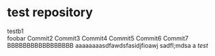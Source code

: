 test repository
====================

testb1  
foobar
Commit2
Commit3
Commit4
Commit5
Commit6
Commit7
BBBBBBBBBBBBBBBBB
aaaaaaaasdfawdsfasidjfioawj
sadfl;mdsa
a
*test*